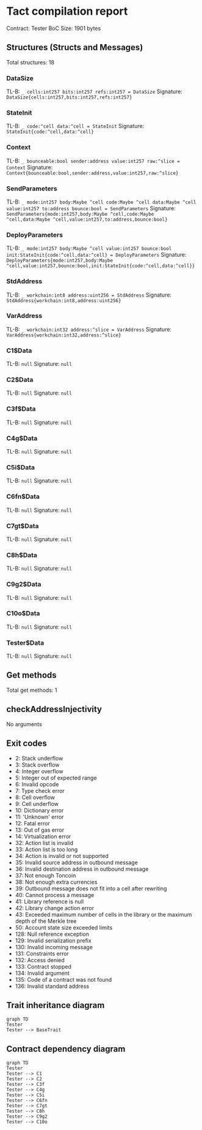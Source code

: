 # Tact compilation report
Contract: Tester
BoC Size: 1901 bytes

## Structures (Structs and Messages)
Total structures: 18

### DataSize
TL-B: `_ cells:int257 bits:int257 refs:int257 = DataSize`
Signature: `DataSize{cells:int257,bits:int257,refs:int257}`

### StateInit
TL-B: `_ code:^cell data:^cell = StateInit`
Signature: `StateInit{code:^cell,data:^cell}`

### Context
TL-B: `_ bounceable:bool sender:address value:int257 raw:^slice = Context`
Signature: `Context{bounceable:bool,sender:address,value:int257,raw:^slice}`

### SendParameters
TL-B: `_ mode:int257 body:Maybe ^cell code:Maybe ^cell data:Maybe ^cell value:int257 to:address bounce:bool = SendParameters`
Signature: `SendParameters{mode:int257,body:Maybe ^cell,code:Maybe ^cell,data:Maybe ^cell,value:int257,to:address,bounce:bool}`

### DeployParameters
TL-B: `_ mode:int257 body:Maybe ^cell value:int257 bounce:bool init:StateInit{code:^cell,data:^cell} = DeployParameters`
Signature: `DeployParameters{mode:int257,body:Maybe ^cell,value:int257,bounce:bool,init:StateInit{code:^cell,data:^cell}}`

### StdAddress
TL-B: `_ workchain:int8 address:uint256 = StdAddress`
Signature: `StdAddress{workchain:int8,address:uint256}`

### VarAddress
TL-B: `_ workchain:int32 address:^slice = VarAddress`
Signature: `VarAddress{workchain:int32,address:^slice}`

### C1$Data
TL-B: `null`
Signature: `null`

### C2$Data
TL-B: `null`
Signature: `null`

### C3f$Data
TL-B: `null`
Signature: `null`

### C4g$Data
TL-B: `null`
Signature: `null`

### C5i$Data
TL-B: `null`
Signature: `null`

### C6fn$Data
TL-B: `null`
Signature: `null`

### C7gt$Data
TL-B: `null`
Signature: `null`

### C8h$Data
TL-B: `null`
Signature: `null`

### C9g2$Data
TL-B: `null`
Signature: `null`

### C10o$Data
TL-B: `null`
Signature: `null`

### Tester$Data
TL-B: `null`
Signature: `null`

## Get methods
Total get methods: 1

## checkAddressInjectivity
No arguments

## Exit codes
* 2: Stack underflow
* 3: Stack overflow
* 4: Integer overflow
* 5: Integer out of expected range
* 6: Invalid opcode
* 7: Type check error
* 8: Cell overflow
* 9: Cell underflow
* 10: Dictionary error
* 11: 'Unknown' error
* 12: Fatal error
* 13: Out of gas error
* 14: Virtualization error
* 32: Action list is invalid
* 33: Action list is too long
* 34: Action is invalid or not supported
* 35: Invalid source address in outbound message
* 36: Invalid destination address in outbound message
* 37: Not enough Toncoin
* 38: Not enough extra currencies
* 39: Outbound message does not fit into a cell after rewriting
* 40: Cannot process a message
* 41: Library reference is null
* 42: Library change action error
* 43: Exceeded maximum number of cells in the library or the maximum depth of the Merkle tree
* 50: Account state size exceeded limits
* 128: Null reference exception
* 129: Invalid serialization prefix
* 130: Invalid incoming message
* 131: Constraints error
* 132: Access denied
* 133: Contract stopped
* 134: Invalid argument
* 135: Code of a contract was not found
* 136: Invalid standard address

## Trait inheritance diagram

```mermaid
graph TD
Tester
Tester --> BaseTrait
```

## Contract dependency diagram

```mermaid
graph TD
Tester
Tester --> C1
Tester --> C2
Tester --> C3f
Tester --> C4g
Tester --> C5i
Tester --> C6fn
Tester --> C7gt
Tester --> C8h
Tester --> C9g2
Tester --> C10o
```